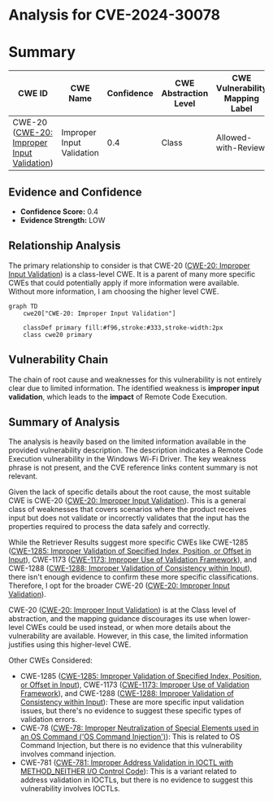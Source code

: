 # Analysis for CVE-2024-30078

# Summary
| CWE ID | CWE Name | Confidence | CWE Abstraction Level | CWE Vulnerability Mapping Label | CWE-Vulnerability Mapping Notes |
|---|---|---|---|---|---|
| CWE-20 ([CWE-20: Improper Input Validation](https://cwe.mitre.org/data/definitions/20.html)) | Improper Input Validation | 0.4 | Class | Allowed-with-Review | Primary CWE |

## Evidence and Confidence

*   **Confidence Score:** 0.4
*   **Evidence Strength:** LOW

## Relationship Analysis
The primary relationship to consider is that CWE-20 ([CWE-20: Improper Input Validation](https://cwe.mitre.org/data/definitions/20.html)) is a class-level CWE. It is a parent of many more specific CWEs that could potentially apply if more information were available. Without more information, I am choosing the higher level CWE.

```mermaid
graph TD
    cwe20["CWE-20: Improper Input Validation"]
    
    classDef primary fill:#f96,stroke:#333,stroke-width:2px
    class cwe20 primary
```

## Vulnerability Chain
The chain of root cause and weaknesses for this vulnerability is not entirely clear due to limited information. The identified weakness is **improper input validation**, which leads to the **impact** of Remote Code Execution.

## Summary of Analysis
The analysis is heavily based on the limited information available in the provided vulnerability description. The description indicates a Remote Code Execution vulnerability in the Windows Wi-Fi Driver. The key weakness phrase is not present, and the CVE reference links content summary is not relevant.

Given the lack of specific details about the root cause, the most suitable CWE is CWE-20 ([CWE-20: Improper Input Validation](https://cwe.mitre.org/data/definitions/20.html)). This is a general class of weaknesses that covers scenarios where the product receives input but does not validate or incorrectly validates that the input has the properties required to process the data safely and correctly.

While the Retriever Results suggest more specific CWEs like CWE-1285 ([CWE-1285: Improper Validation of Specified Index, Position, or Offset in Input](https://cwe.mitre.org/data/definitions/1285.html)), CWE-1173 ([CWE-1173: Improper Use of Validation Framework](https://cwe.mitre.org/data/definitions/1173.html)), and CWE-1288 ([CWE-1288: Improper Validation of Consistency within Input](https://cwe.mitre.org/data/definitions/1288.html)), there isn't enough evidence to confirm these more specific classifications. Therefore, I opt for the broader CWE-20 ([CWE-20: Improper Input Validation](https://cwe.mitre.org/data/definitions/20.html)).

CWE-20 ([CWE-20: Improper Input Validation](https://cwe.mitre.org/data/definitions/20.html)) is at the Class level of abstraction, and the mapping guidance discourages its use when lower-level CWEs could be used instead, or when more details about the vulnerability are available. However, in this case, the limited information justifies using this higher-level CWE.

Other CWEs Considered:

*   CWE-1285 ([CWE-1285: Improper Validation of Specified Index, Position, or Offset in Input](https://cwe.mitre.org/data/definitions/1285.html)), CWE-1173 ([CWE-1173: Improper Use of Validation Framework](https://cwe.mitre.org/data/definitions/1173.html)), and CWE-1288 ([CWE-1288: Improper Validation of Consistency within Input](https://cwe.mitre.org/data/definitions/1288.html)): These are more specific input validation issues, but there's no evidence to suggest these specific types of validation errors.
*   CWE-78 ([CWE-78: Improper Neutralization of Special Elements used in an OS Command ('OS Command Injection')](https://cwe.mitre.org/data/definitions/78.html)): This is related to OS Command Injection, but there is no evidence that this vulnerability involves command injection.
*   CWE-781 ([CWE-781: Improper Address Validation in IOCTL with METHOD_NEITHER I/O Control Code](https://cwe.mitre.org/data/definitions/781.html)): This is a variant related to address validation in IOCTLs, but there is no evidence to suggest this vulnerability involves IOCTLs.